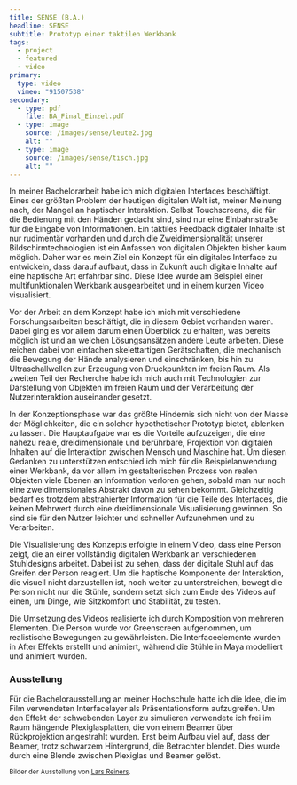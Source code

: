 ```yaml
---
title: SENSE (B.A.)
headline: SENSE
subtitle: Prototyp einer taktilen Werkbank
tags: 
  - project
  - featured
  - video
primary:
  type: video
  vimeo: "91507538"
secondary:
  - type: pdf
    file: BA_Final_Einzel.pdf
  - type: image
    source: /images/sense/leute2.jpg
    alt: ""
  - type: image
    source: /images/sense/tisch.jpg
    alt: ""
---
```

In meiner Bachelorarbeit habe ich mich digitalen Interfaces beschäftigt. Eines der größten Problem der heutigen digitalen Welt ist, meiner Meinung nach, der Mangel an haptischer Interaktion. Selbst Touchscreens, die für die Bedienung mit den Händen gedacht sind, sind nur eine Einbahnstraße für die Eingabe von Informationen. Ein taktiles Feedback digitaler Inhalte ist nur rudimentär vorhanden und durch die Zweidimensionalität unserer Bildschirmtechnologien ist ein Anfassen von digitalen Objekten bisher kaum möglich. Daher war es mein Ziel ein Konzept für ein digitales Interface zu entwickeln, dass darauf aufbaut, dass in Zukunft auch digitale Inhalte auf eine haptische Art erfahrbar sind. Diese Idee wurde am Beispiel einer multifunktionalen Werkbank ausgearbeitet und in einem kurzen Video visualisiert.

Vor der Arbeit an dem Konzept habe ich mich mit verschiedene Forschungsarbeiten beschäftigt, die in diesem Gebiet vorhanden waren. Dabei ging es vor allem darum einen Überblick zu erhalten, was bereits möglich ist und an welchen Lösungsansätzen andere Leute arbeiten. Diese reichen dabei von einfachen skelettartigen Gerätschaften, die mechanisch die Bewegung der Hände analysieren und einschränken, bis hin zu Ultraschallwellen zur Erzeugung von Druckpunkten im freien Raum. Als zweiten Teil der Recherche habe ich mich auch mit Technologien zur Darstellung von Objekten im freien Raum und der Verarbeitung der Nutzerinteraktion auseinander gesetzt.

In der Konzeptionsphase war das größte Hindernis sich nicht von der Masse der Möglichkeiten, die ein solcher hypothetischer Prototyp bietet, ablenken zu lassen. Die Hauptaufgabe war es die Vorteile aufzuzeigen, die eine nahezu reale, dreidimensionale und berührbare, Projektion von digitalen Inhalten auf die Interaktion zwischen Mensch und Maschine hat. Um diesen Gedanken zu unterstützen entschied ich mich für die Beispielanwendung einer Werkbank, da vor allem im gestalterischen Prozess von realen Objekten viele Ebenen an Information verloren gehen, sobald man nur noch eine zweidimensionales Abstrakt davon zu sehen bekommt. Gleichzeitig bedarf es trotzdem abstrahierter Information für die Teile des Interfaces, die keinen Mehrwert durch eine dreidimensionale Visualisierung gewinnen. So sind sie für den Nutzer leichter und schneller Aufzunehmen und zu Verarbeiten.

Die Visualisierung des Konzepts erfolgte in einem Video, dass eine Person zeigt, die an einer vollständig digitalen Werkbank an verschiedenen Stuhldesigns arbeitet. Dabei ist zu sehen, dass der digitale Stuhl auf das Greifen der Person reagiert. Um die haptische Komponente der Interaktion, die visuell nicht darzustellen ist, noch weiter zu unterstreichen, bewegt die Person nicht nur die Stühle, sondern setzt sich zum Ende des Videos auf einen, um Dinge, wie Sitzkomfort und Stabilität, zu testen.

Die Umsetzung des Videos realisierte ich durch Komposition von mehreren Elementen. Die Person wurde vor Greenscreen aufgenommen, um realistische Bewegungen zu gewährleisten. Die Interfaceelemente wurden in After Effekts erstellt und animiert, während die Stühle in Maya modelliert und animiert wurden.

### Ausstellung

Für die Bachelorausstellung an meiner Hochschule hatte ich die Idee, die im Film verwendeten Interfacelayer als Präsentationsform aufzugreifen. Um den Effekt der schwebenden Layer zu simulieren verwendete ich frei im Raum hängende Plexiglasplatten, die von einem Beamer über Rückprojektion angestrahlt wurden. Erst beim Aufbau viel auf, dass der Beamer, trotz schwarzem Hintergrund, die Betrachter blendet. Dies wurde durch eine Blende zwischen Plexiglas und Beamer gelöst.

<small>Bilder der Ausstellung von [Lars Reiners](http://www.larsreiners.de/).</small>